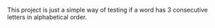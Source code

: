 This project is just a simple way of testing if a word has 3 consecutive letters in alphabetical order.
